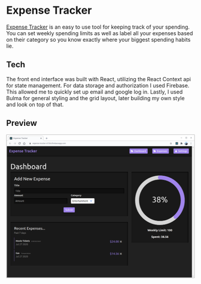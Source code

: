 # Expense Tracker
<a href="https://expense-tracker-41564.firebaseapp.com/">Expense Tracker</a> is an easy to use tool for keeping track of your spending. You can set weekly spending limits as well as label all your expenses based on their category so you know exactly where your biggest spending habits lie. 
	
## Tech
The front end interface was built with React, utilizing the React Context api for state management. For data storage and authorization I used Firebase. This allowed me to quickly set up email and google log in. Lastly, I used Bulma for general styling and the grid layout, later building my own style and look on top of that.

## Preview
<img src="./expensetracker.png" />